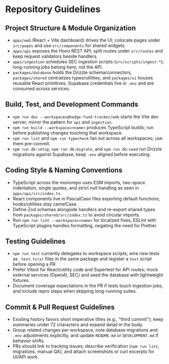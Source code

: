 # Repository Guidelines

## Project Structure & Module Organization
- `apps/web` (React + Vite dashboard) drives the UI; colocate pages under `src/pages` and use `src/components` for shared widgets.
- `apps/api` exposes the Hono REST API; split routes under `src/routes` and keep request validators beside handlers.
- `apps/ingestion` schedules SEC ingestion scripts (`src/scripts/ingest-*`); long-running jobs belong here, not the API.
- `packages/database` holds the Drizzle schema/connectors, `packages/shared` centralizes types/utilities, and `packages/ui` houses reusable React primitives; Supabase credentials live in `.env` and are consumed across services.

## Build, Test, and Development Commands
- `npm run dev --workspace=@hedge-fund-tracker/web` starts the Vite dev server; mirror the pattern for `api` and `ingestion`.
- `npm run build --workspace=<name>` produces TypeScript builds; run before publishing changes touching that workspace.
- `npm run lint` and `npm run typecheck` fan out across all workspaces; use them pre-commit.
- `npm run db:setup`, `npm run db:migrate`, and `npm run db:seed` run Drizzle migrations against Supabase; keep `.env` aligned before executing.

## Coding Style & Naming Conventions
- TypeScript across the monorepo uses ESM imports, two-space indentation, single quotes, and strict null handling as seen in `apps/api/src/index.ts`.
- React components live in PascalCase files exporting default functions; hooks/utilities stay camelCase.
- Define Zod schemas alongside handlers and re-export shared types from `packages/shared/src/index.ts` to avoid circular imports.
- Run `npm run lint --workspace=<name>` for localized fixes; ESLint with TypeScript plugins handles formatting, negating the need for Prettier.

## Testing Guidelines
- `npm run test` currently delegates to workspace scripts; wire new tests as `.test.ts(x)` files in the same package and register a `test` script before opening a PR.
- Prefer Vitest for React/utility code and Supertest for API routes; mock external services (OpenAI, SEC) and seed the database with lightweight fixtures.
- Document coverage expectations in the PR if tests touch ingestion jobs, and include repro steps when skipping long-running suites.

## Commit & Pull Request Guidelines
- Existing history favors short imperative titles (e.g., "third commit"); keep summaries under 72 characters and expand detail in the body.
- Group related changes per workspace, note database migrations and `.env` adjustments explicitly, and update `README.md` or `DEVELOPMENT.md` if behavior shifts.
- PRs should link to tracking issues, describe verification (`npm run lint`, migrations, manual QA), and attach screenshots or curl excerpts for UI/API work.
